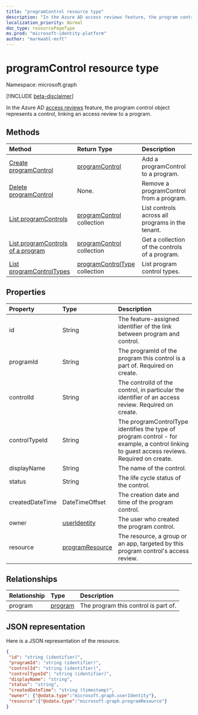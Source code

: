 ```yaml
---
title: "programControl resource type"
description: "In the Azure AD access reviews feature, the program control object represents a control, linking an access review to a program."
localization_priority: Normal
doc_type: resourcePageType
ms.prod: "microsoft-identity-platform"
author: "markwahl-msft"
---
```


# programControl resource type

Namespace: microsoft.graph

[!INCLUDE [beta-disclaimer](../../includes/beta-disclaimer.md)]

In the Azure AD [access reviews](accessreviews-root.md) feature, the program control object represents a control, linking an access review to a program.


## Methods

| Method | Return Type | Description |
|:------ |:----------- |:----------- |
| [Create programControl](../api/programcontrol-create.md) |	[programControl](programcontrol.md)	|	Add a programControl to a program. |
| [Delete programControl](../api/programcontrol-delete.md) | None. | Remove a programControl from a program. |
| [List programControls](../api/programcontrol-list.md) | [programControl](programcontrol.md) collection | List controls across all programs in the tenant. |
| [List programControls of a program](../api/program-listcontrols.md) | [programControl](programcontrol.md) collection |	Get a collection of the controls of a program. |
| [List programControlTypes](../api/programcontroltype-list.md) | [programControlType](programcontroltype.md) collection| List program control types. |

## Properties

| Property | Type	| Description |
|:-------- |:---- |:----------- |
| id | String | The feature-assigned identifier of the link between program and control. |
| programId | String | The programId of the program this control is a part of. Required on create. |
| controlId | String | The controlId of the control, in particular the identifier of an access review. Required on create. |
| controlTypeId | String | The programControlType identifies the type of program control - for example, a control linking to guest access reviews. Required on create. |
| displayName | String | The name of the control. |
| status | String | The life cycle status of the control. |
| createdDateTime | DateTimeOffset | The creation date and time of the program control. |
| owner | [userIdentity](useridentity.md) | The user who created the program control. |
| resource | [programResource](programresource.md) | The resource, a group or an app, targeted by this program control's access review. |

## Relationships

| Relationship | Type	| Description |
|:------------ |:---- |:----------- |
| program | [program](program.md) | The program this control is part of. |

## JSON representation

Here is a JSON representation of the resource.

<!-- {
  "blockType": "resource",
  "optionalProperties": [

  ],
  "@odata.type": "microsoft.graph.programControl"
}-->

```json
{
 "id": "string (identifier)",
 "programId": "string (identifier)",
 "controlId": "string (identifier)",
 "controlTypeId": "string (identifier)",
 "displayName": "string",
 "status": "string",
 "createdDateTime": "string (timestamp)",
 "owner": {"@odata.type":"microsoft.graph.userIdentity"},
 "resource":{"@odata.type":"microsoft.graph.programResource"}
}
```
<!--
{
  "type": "#page.annotation",
  "description": "programControl resource",
  "keywords": "",
  "section": "documentation",
  "tocPath": "",
  "suppressions": []
}
-->


